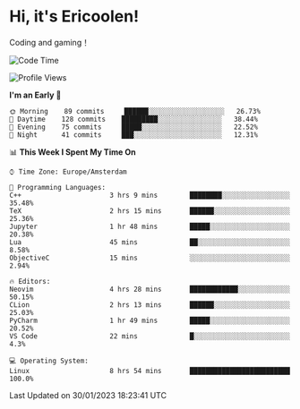 # Hi, it's Ericoolen!
Coding and gaming！

<!--START_SECTION:waka-->
![Code Time](http://img.shields.io/badge/Code%20Time-654%20hrs%2048%20mins-blue)

![Profile Views](http://img.shields.io/badge/Profile%20Views-5-blue)

**I'm an Early 🐤** 

```text
🌞 Morning    89 commits     ██████░░░░░░░░░░░░░░░░░░░   26.73% 
🌆 Daytime    128 commits    █████████░░░░░░░░░░░░░░░░   38.44% 
🌃 Evening    75 commits     █████░░░░░░░░░░░░░░░░░░░░   22.52% 
🌙 Night      41 commits     ███░░░░░░░░░░░░░░░░░░░░░░   12.31%

```


📊 **This Week I Spent My Time On** 

```text
⌚︎ Time Zone: Europe/Amsterdam

💬 Programming Languages: 
C++                      3 hrs 9 mins        ████████░░░░░░░░░░░░░░░░░   35.48% 
TeX                      2 hrs 15 mins       ██████░░░░░░░░░░░░░░░░░░░   25.36% 
Jupyter                  1 hr 48 mins        █████░░░░░░░░░░░░░░░░░░░░   20.38% 
Lua                      45 mins             ██░░░░░░░░░░░░░░░░░░░░░░░   8.58% 
ObjectiveC               15 mins             ░░░░░░░░░░░░░░░░░░░░░░░░░   2.94%

🔥 Editors: 
Neovim                   4 hrs 28 mins       ████████████░░░░░░░░░░░░░   50.15% 
CLion                    2 hrs 13 mins       ██████░░░░░░░░░░░░░░░░░░░   25.03% 
PyCharm                  1 hr 49 mins        █████░░░░░░░░░░░░░░░░░░░░   20.52% 
VS Code                  22 mins             █░░░░░░░░░░░░░░░░░░░░░░░░   4.3%

💻 Operating System: 
Linux                    8 hrs 54 mins       █████████████████████████   100.0%

```


 Last Updated on 30/01/2023 18:23:41 UTC
<!--END_SECTION:waka-->

